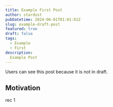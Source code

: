```yaml
---
title: Example First Post
author: stardust
pubDatetime: 2024-06-01T01:01:01Z
slug: example-draft-post
featured: true
draft: false
tags:
  - Example
  - First
description:
  Example Post 
---
```


Users can see this post because it is not in draft.

## Motivation

rec 1
